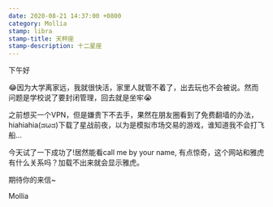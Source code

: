 ```yaml
---
date: 2020-08-21 14:37:00 +0800
category: Mollia
stamp: libra
stamp-title: 天秤座
stamp-description: 十二星座
---
```


<p>
下午好

😂因为大学离家远，我就很快活，家里人就管不着了，出去玩也不会被说。然而问题是学校说了要封闭管理，回去就是坐牢😭

之前想买一个VPN，但是嫌贵下不去手，果然在朋友圈看到了免费翻墙的办法，hiahiahia(ಡωಡ)下载了星战前夜，以为是模拟市场交易的游戏，谁知道我不会打飞船…

今天试了一下成功了!居然能看call me by your name, 有点惊奇，这个网站和雅虎有什么关系吗？加载不出来就会显示雅虎。

期待你的来信~

Mollia
</p>